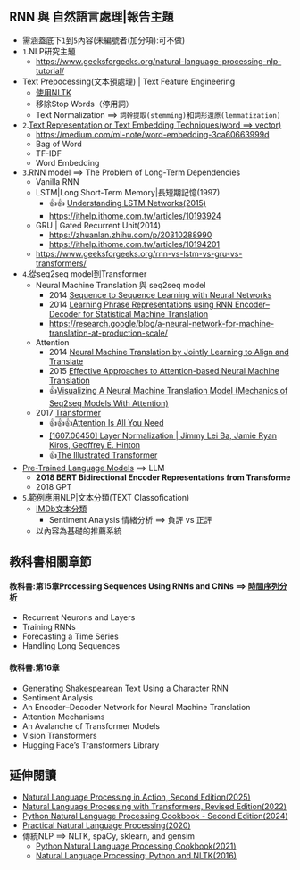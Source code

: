 ## RNN 與 自然語言處理|報告主題
- 需涵蓋底下`1`到`5`內容(未編號者(加分項):可不做)
- `1`.NLP研究主題
  - https://www.geeksforgeeks.org/natural-language-processing-nlp-tutorial/ 
- Text Prepocessing(文本預處理) | Text Feature Engineering
  - [使用NLTK](IMDb文本分類_NLTK.md)
  - 移除Stop Words（停用詞）
  - Text Normalization ==> `詞幹提取(stemming)`和`詞形還原(lemmatization)`
- `2`.[Text Representation or Text Embedding Techniques(word ==> vector) ](NLP_WordVector.md)
  - https://medium.com/ml-note/word-embedding-3ca60663999d
  - Bag of Word
  - TF-IDF
  - Word Embedding 
- `3`.RNN model  ==> The Problem of Long-Term Dependencies
  - Vanilla RNN
  - LSTM|Long Short-Term Memory|長短期記憶(1997)
    - 👍👍 [Understanding LSTM Networks(2015)](https://colah.github.io/posts/2015-08-Understanding-LSTMs/)
    - https://ithelp.ithome.com.tw/articles/10193924 
  - GRU | Gated Recurrent Unit(2014)
    - https://zhuanlan.zhihu.com/p/20310288990
    - https://ithelp.ithome.com.tw/articles/10194201 
  - https://www.geeksforgeeks.org/rnn-vs-lstm-vs-gru-vs-transformers/
- `4`.從seq2seq model到Transformer
  - Neural Machine Translation 與 seq2seq model
    - 2014 [Sequence to Sequence Learning with Neural Networks](https://arxiv.org/abs/1409.3215)
    - 2014 [Learning Phrase Representations using RNN Encoder–Decoder for Statistical Machine Translation](https://emnlp2014.org/papers/pdf/EMNLP2014179.pdf)
    - https://research.google/blog/a-neural-network-for-machine-translation-at-production-scale/
  - Attention
    - 2014 [Neural Machine Translation by Jointly Learning to Align and Translate](https://arxiv.org/abs/1409.0473)
    - 2015 [Effective Approaches to Attention-based Neural Machine Translation](https://arxiv.org/abs/1508.04025)
    - 👍[Visualizing A Neural Machine Translation Model (Mechanics of Seq2seq Models With Attention)](https://jalammar.github.io/visualizing-neural-machine-translation-mechanics-of-seq2seq-models-with-attention/)
  - 2017 [Transformer](Transformer.md)
    - 👍👍👍[Attention Is All You Need](https://arxiv.org/abs/1706.03762)
    - [[1607.06450] Layer Normalization | Jimmy Lei Ba, Jamie Ryan Kiros, Geoffrey E. Hinton](https://arxiv.org/abs/1607.06450)
    - 👍[The Illustrated Transformer](https://jalammar.github.io/illustrated-transformer/)
- [Pre-Trained Language Models](Pre-Trained_Language_Models.md) ==> LLM
  - **2018 BERT Bidirectional Encoder Representations from Transforme**
  - 2018 GPT
- `5`.範例應用NLP|文本分類(TEXT Classofication)
  - [IMDb文本分類](IMDb文本分類.md)
    - Sentiment Analysis 情緒分析 ==> 負評 vs 正評
  - 以內容為基礎的推薦系統



## 教科書相關章節
#### 教科書:第15章Processing Sequences Using RNNs and CNNs ==> [時間序列分析](時間序列分析.md)
- Recurrent Neurons and Layers
- Training RNNs
- Forecasting a Time Series
- Handling Long Sequences

#### 教科書:第16章
- Generating Shakespearean Text Using a Character RNN
- Sentiment Analysis
- An Encoder–Decoder Network for Neural Machine Translation
- Attention Mechanisms
- An Avalanche of Transformer Models
- Vision Transformers
- Hugging Face’s Transformers Library

## 延伸閱讀
- [Natural Language Processing in Action, Second Edition(2025)](https://learning.oreilly.com/library/view/natural-language-processing/9781617299445/)
- [Natural Language Processing with Transformers, Revised Edition(2022)](https://learning.oreilly.com/library/view/natural-language-processing/9781098136789/)
- [Python Natural Language Processing Cookbook - Second Edition(2024)](https://learning.oreilly.com/library/view/python-natural-language/9781803245744/)
- [Practical Natural Language Processing(2020)](https://learning.oreilly.com/library/view/practical-natural-language/9781492054047/)
- 傳統NLP ==> NLTK, spaCy, sklearn, and gensim
  - [Python Natural Language Processing Cookbook(2021)](https://learning.oreilly.com/library/view/python-natural-language/9781838987312/)
  - [Natural Language Processing: Python and NLTK(2016)](https://learning.oreilly.com/library/view/natural-language-processing/9781787285101/) 



